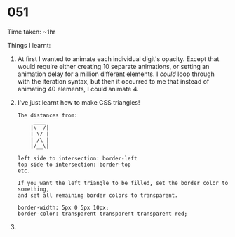 # 051

Time taken: ~1hr

Things I learnt:

1. At first I wanted to animate each individual digit's opacity. Except that would require either creating 10 
separate animations, or setting an animation delay for a million different elements. I *could* loop through with the
iteration syntax, but then it occurred to me that instead of animating 40 elements, I could animate 4. 

2. I've just learnt how to make CSS triangles!
    
    ```
    The distances from:
         ____
        |\  /|
        | \/ |
        | /\ |
        |/__\|
     
    left side to intersection: border-left
    top side to intersection: border-top
    etc.
    
    If you want the left triangle to be filled, set the border color to something,
    and set all remaining border colors to transparent.
    
    border-width: 5px 0 5px 10px;
    border-color: transparent transparent transparent red;
    ```
3. 
